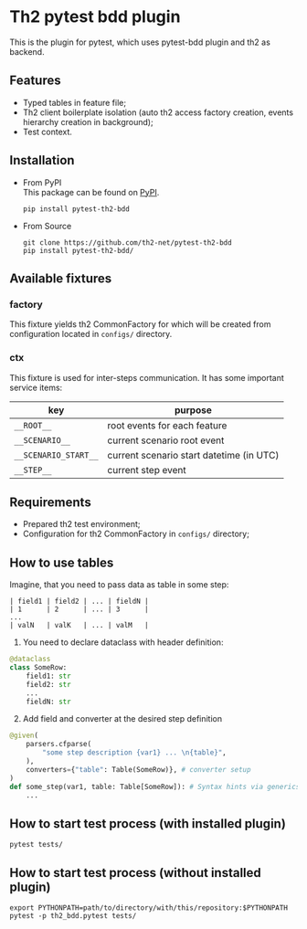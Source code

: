 # Th2 pytest bdd plugin
This is the plugin for pytest, which uses pytest-bdd plugin and th2 as backend.

## Features
* Typed tables in feature file;
* Th2 client boilerplate isolation (auto th2 access factory creation, events hierarchy creation in background);
* Test context.

## Installation

- From PyPI  
  This package can be found on [PyPI](https://pypi.org/project/pytest-th2-bdd/ "pytest-th2-bdd").
    ```
    pip install pytest-th2-bdd
    ```

- From Source
    ```
    git clone https://github.com/th2-net/pytest-th2-bdd
    pip install pytest-th2-bdd/
    ```

## Available fixtures
### factory
This fixture yields th2 CommonFactory for which will be created from configuration located in `configs/` directory.

### ctx
This fixture is used for inter-steps communication. It has some important service items:

| key                  | purpose                                  |
|----------------------|------------------------------------------|
| `__ROOT__`           | root events for each feature             |
| `__SCENARIO__`       | current scenario root event              |
| `__SCENARIO_START__` | current scenario start datetime (in UTC) |
| `__STEP__`           | current step event                       |


## Requirements
* Prepared th2 test environment;
* Configuration for th2 CommonFactory in `configs/` directory;

## How to use tables
Imagine, that you need to pass data as table in some step:
```
| field1 | field2 | ... | fieldN |
| 1      | 2      | ... | 3      |
...
| valN   | valK   | ... | valM   |
```

1. You need to declare dataclass with header definition:
```python
@dataclass
class SomeRow:
    field1: str
    field2: str
    ...
    fieldN: str
```

2. Add field and converter at the desired step definition
```python
@given(
    parsers.cfparse(
        "some step description {var1} ... \n{table}",
    ),
    converters={"table": Table(SomeRow)}, # converter setup
)
def some_step(var1, table: Table[SomeRow]): # Syntax hints via generics
    ...
```

## How to start test process (with installed plugin)
```shell
pytest tests/
```

## How to start test process (without installed plugin)
```shell
export PYTHONPATH=path/to/directory/with/this/repository:$PYTHONPATH
pytest -p th2_bdd.pytest tests/
```
